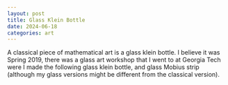 ```yaml
---
layout: post
title: Glass Klein Bottle
date: 2024-06-18
categories: art
---
```


A classical piece of mathematical art is a glass klein bottle. I believe it was Spring 2019, there was a glass art workshop that I went to at Georgia Tech were I made the following glass klein bottle, and glass Mobius strip (although my glass versions might be different from the classical version).

